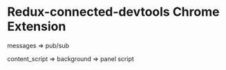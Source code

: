 # Redux-connected-devtools Chrome Extension

messages => pub/sub

content_script => background => panel script
